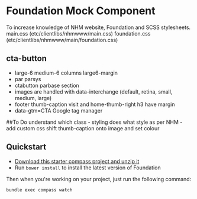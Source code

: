 # Foundation Mock Component

To increase knowledge of NHM website, Foundation and SCSS stylesheets.
main.css (etc/clientlibs/nhmwww/main.css)
foundation.css (etc/clientlibs/nhmwww/main/foundation.css)

## cta-button

  * large-6 medium-6 columns large6-margin
  * par parsys
  * ctabutton parbase section
  * images are handled with data-interchange (default, retina, small, medium, large)
  * footer thumb-caption  visit and home-thumb-right h3 have margin
  * data-gtm=CTA Google tag manager

##To Do
understand which class - styling does what
style as per NHM - add custom css
shift thumb-caption onto image and set colour

## Quickstart

  * [Download this starter compass project and unzip it](https://github.com/zurb/foundation-compass-template/archive/master.zip)
  * Run `bower install` to install the latest version of Foundation

Then when you're working on your project, just run the following command:

```bash
bundle exec compass watch
```
